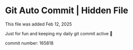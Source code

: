 # Git Auto Commit | Hidden File

This file was added Feb 12, 2025

Just for fun and keeping my daily git commit active 🤪

commit number: 165818
